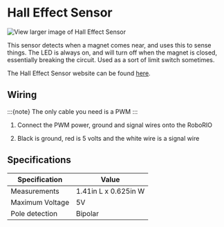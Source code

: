 ﻿Hall Effect Sensor 
==============
![View larger image of Hall Effect Sensor](https://cdn.andymark.com/product_images/hall-effect-sensor-b/5fc6920a5ac4477c8d250cc5/detail.jpg?c=1606849034)

This sensor detects when a magnet comes near, and uses this to sense things. The LED is always on, and will turn off when the magnet is closed, essentially breaking the circuit. Used as a sort of limit switch sometimes. 

The Hall Effect Sensor website can be found [here](https://www.andymark.com/products/hall-effect-sensor-b).

Wiring
--------------- 
:::{note}
The only cable you need is a PWM 
:::
1.  Connect the PWM power, ground and signal wires onto the RoboRIO 

2.  Black is ground, red is 5 volts and the white wire is a signal wire

Specifications 
-------------------

| Specification | Value |
| --------------- | ----| 
| Measurements| 1.41in L x 0.625in W |
 Maximum Voltage | 5V|
| Pole detection| Bipolar|






